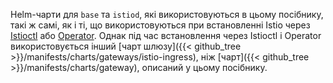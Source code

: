 ---
---

Helm-чарти для `base` та `istiod`, які використовуються в цьому посібнику, такі ж самі, як і ті, що використовуються при встановленні Istio через [Istioctl](/docs/setup/install/istioctl/) або [Operator](/docs/setup/install/operator/). Однак під час встановлення через Istioctl і Operator використовується інший [чарт шлюзу]({{< github_tree >}}/manifests/charts/gateways/istio-ingress), ніж [чарт]({{< github_tree >}}/manifests/charts/gateway), описаний у цьому посібнику.

